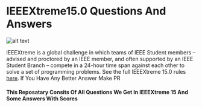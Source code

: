 # IEEEXtreme15.0 Questions And Answers
![alt text](https://i2.wp.com/bytefreaks.net/wp-content/uploads/2021/08/IEEEXtreme-15.0-Logo.png)

IEEEXtreme is a global challenge in which teams of IEEE Student members – advised and proctored by an IEEE member, and often supported by an IEEE Student Branch – compete in a 24-hour time span against each other to solve a set of programming problems.
See the full IEEEXtreme 15.0 rules [here](https://ieeextreme.org/rules/). If You Have Any Better Answer Make PR


#### This Reposatary Consits Of All Questions We Get In IEEEXtreme 15 And Some Answers With Scores

